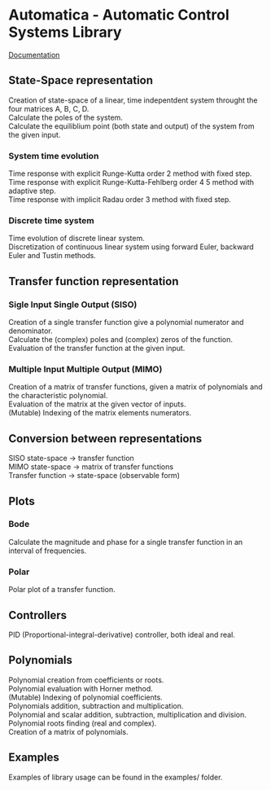 # Automatica - Automatic Control Systems Library

[Documentation](https://daingun.gitlab.io/automatica)

## State-Space representation

Creation of state-space of a linear, time indepentdent system throught the four matrices A, B, C, D.  
Calculate the poles of the system.  
Calculate the equiliblium point (both state and output) of the system from the given input.

### System time evolution

Time response with explicit Runge-Kutta order 2 method with fixed step.  
Time response with explicit Runge-Kutta-Fehlberg order 4 5 method with adaptive
step.  
Time response with implicit Radau order 3 method with fixed step.

### Discrete time system

Time evolution of discrete linear system.  
Discretization of continuous linear system using forward Euler, backward Euler and Tustin methods.

## Transfer function representation

### Sigle Input Single Output (SISO)
Creation of a single transfer function give a polynomial numerator and denominator.  
Calculate the (complex) poles and (complex) zeros of the function.  
Evaluation of the transfer function at the given input.  

### Multiple Input Multiple Output (MIMO)
Creation of a matrix of transfer functions, given a matrix of polynomials and the characteristic polynomial.  
Evaluation of the matrix at the given vector of inputs.  
(Mutable) Indexing of the matrix elements numerators.  

## Conversion between representations

SISO state-space -> transfer function  
MIMO state-space -> matrix of transfer functions  
Transfer function -> state-space (observable form)

## Plots

### Bode

Calculate the magnitude and phase for a single transfer function in an interval of frequencies.

### Polar

Polar plot of a transfer function.

## Controllers

PID (Proportional-integral-derivative) controller, both ideal and real.

## Polynomials

Polynomial creation from coefficients or roots.  
Polynomial evaluation with Horner method.  
(Mutable) Indexing of polynomial coefficients.  
Polynomials addition, subtraction and multiplication.  
Polynomial and scalar addition, subtraction, multiplication and division.  
Polynomial roots finding (real and complex).  
Creation of a matrix of polynomials.

## Examples

Examples of library usage can be found in the examples/ folder.

